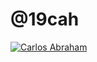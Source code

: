 # @19cah
<p>
  <a href="https://github.com/19cah">
        <img src="https://19cah.com/badge.svg"
            alt="Carlos Abraham"></a>
</p>
